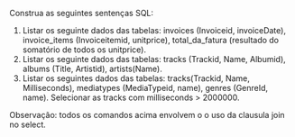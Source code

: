 Construa as seguintes sentenças SQL:
1) Listar os seguinte dados das tabelas: invoices (Invoiceid, invoiceDate), invoice_items (Invoiceitemid,
unitprice), total_da_fatura (resultado do somatório de todos os unitprice).
2) Listar os seguinte dados das tabelas: tracks (Trackid, Name, Albumid), albums (Title, Artistid),
artists(Name).
3) Listar os seguintes dados das tabelas: tracks(Trackid, Name, Milliseconds), mediatypes (MediaTypeid,
name), genres (GenreId, name). Selecionar as tracks com milliseconds > 2000000.

Observação: todos os comandos acima envolvem o o uso da clausula join no select.